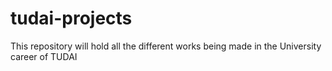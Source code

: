 # tudai-projects
This repository will hold all the different works being made in the University career of TUDAI

